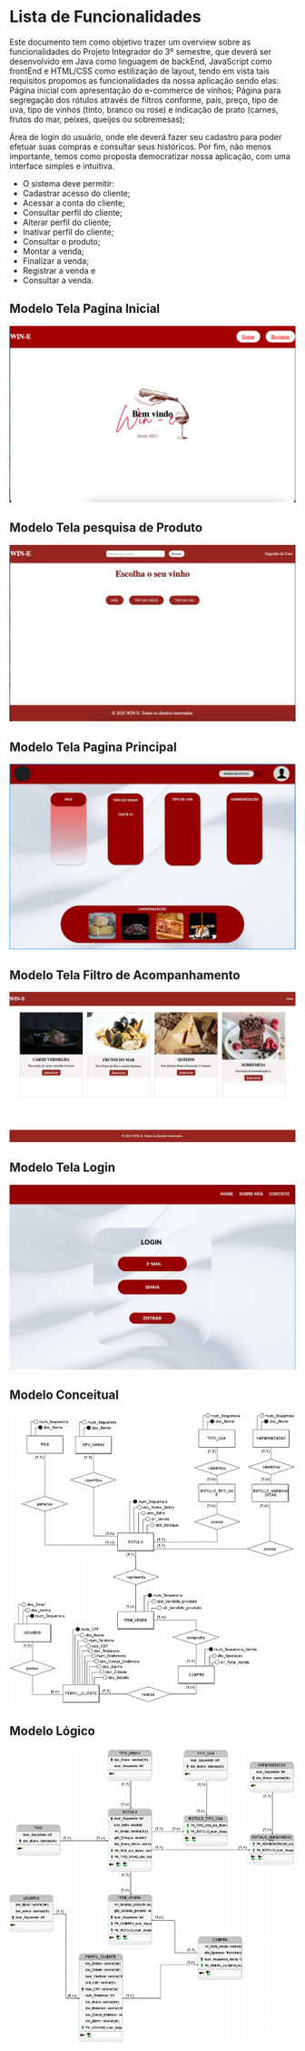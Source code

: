 # Lista de Funcionalidades

Este documento tem como objetivo trazer um overview sobre as funcionalidades do Projeto Integrador do 3º semestre, que deverá ser desenvolvido em Java como linguagem de backEnd, JavaScript como frontEnd e HTML/CSS como estilização de layout, tendo em vista tais requisitos propomos as funcionalidades da nossa aplicação sendo elas:
Página inicial com apresentação do e-commerce de vinhos;
Página para segregação dos rótulos através de filtros conforme, país, preço, tipo de uva, tipo de vinhos (tinto, branco ou rose) e indicação de prato (carnes, frutos do mar, peixes, queijos ou sobremesas);

Área de login do usuário, onde ele deverá fazer seu cadastro para poder efetuar suas compras e consultar seus históricos.
Por fim, não menos importante, temos como proposta democratizar nossa aplicação, com uma interface simples e intuitiva.

* O sistema deve permitir:
* Cadastrar acesso do cliente;
* Acessar a conta do cliente;
* Consultar perfil do cliente;
* Alterar perfil do cliente;
* Inativar perfil do cliente;
* Consultar o produto;
* Montar a venda;
* Finalizar a venda;
* Registrar a venda e
* Consultar a venda.

## Modelo Tela Pagina Inicial
![Modelo PaginaInicial](/Projeto/Tela_Inicial.png)

## Modelo Tela pesquisa de Produto
![Modelo Tela Pesquisa De Produtos](/Projeto/Tela_de_Pesquisa_de_Produto.jpg)

## Modelo Tela Pagina Principal
![Modelo PaginaPrincipal](/Projeto/PaginaPrincipal.jpeg)


## Modelo Tela Filtro de Acompanhamento
![Modelo Tela Filtro Acompanhamento](/Projeto/Tela_Filtro_Acompanhamento.jpg)


## Modelo Tela Login
![Modelo Login](/Projeto/Tela_de_Login.jpeg)


## Modelo Conceitual
![Modelo de Dados](/Projeto/imagem_Modelo_Conceitual.PNG)


## Modelo Lógico
![Modelo de Dados](/Projeto/imagem_Modelo_Logico.PNG)
